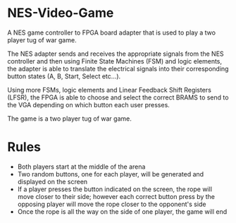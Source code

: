 # NES-Video-Game
A NES game controller to FPGA board adapter that is used to play a two player tug of war game.

The NES adapter sends and receives the appropriate signals from the NES controller and then using Finite State Machines (FSM) and logic elements, the adapter is able to translate the electrical signals into their corresponding button states (A, B, Start, Select etc...). 

Using more FSMs, logic elements and Linear Feedback Shift Registers (LFSR), the FPGA is able to choose and select the correct BRAMS to send to the VGA depending on which button each user presses. 

The game is a two player tug of war game.
# Rules 
- Both players start at the middle of the arena 
- Two random buttons, one for each player, will be generated and displayed on the screen
- If a player presses the button indicated on the screen, the rope will move closer to their side; however each correct button press by the opposing player will move the rope closer to the opponent's side 
- Once the rope is all the way on the side of one player, the game will end  
